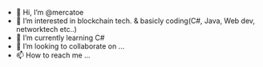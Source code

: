 - 👋 Hi, I’m @mercatoe
- 👀 I’m interested in blockchain tech. & basicly coding(C#, Java, Web dev, networktech etc..)
- 🌱 I’m currently learning C#
- 💞️ I’m looking to collaborate on ...
- 📫 How to reach me ...

<!---
mercatoe/mercatoe is a ✨ special ✨ repository because its `README.md` (this file) appears on your GitHub profile.
You can click the Preview link to take a look at your changes.
--->
